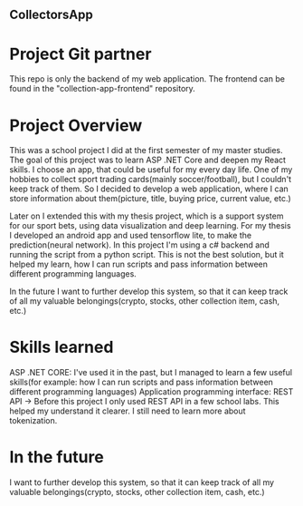 ## CollectorsApp

# Project Git partner
This repo is only the backend of my web application. The frontend can be found in the "collection-app-frontend" repository.

# Project Overview
This was a school project I did at the first semester of my master studies. The goal of this project was to learn ASP .NET Core and deepen my React skills.
I choose an app, that could be useful for my every day life. One of my hobbies to collect sport trading cards(mainly soccer/football), but I couldn't keep track of them. So I decided to develop a web application, where I can store information about them(picture, title, buying price, current value, etc.)

Later on I extended this with my thesis project, which is a support system for our sport bets, using data visualization and deep learning. For my thesis I developed an android app and used tensorflow lite, to make the prediction(neural network). In this project I'm using a c# backend and running the script from a python script. This is not the best solution, but it helped my learn, how I can run scripts and pass information between different programming languages. 

In the future I want to further develop this system, so that it can keep track of all my valuable belongings(crypto, stocks, other collection item, cash, etc.)

# Skills learned
ASP .NET CORE: I've used it in the past, but I managed to learn a few useful skills(for example: how I can run scripts and pass information between different programming languages)
Application programming interface: REST API -> Before this project I only used REST API in a few school labs. This helped my understand it clearer. I still need to learn more about tokenization.

# In the future 
I want to further develop this system, so that it can keep track of all my valuable belongings(crypto, stocks, other collection item, cash, etc.)
